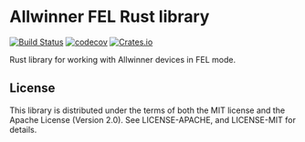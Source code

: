 # Allwinner FEL Rust library

[![Build Status][build_svg]][build_status]
[![codecov][coverage_svg]][coverage_status]
[![Crates.io][crate_svg]][crate_link]

Rust library for working with Allwinner devices in FEL mode.

## License

This library is distributed under the terms of both the MIT license and the
Apache License (Version 2.0). See LICENSE-APACHE, and LICENSE-MIT for details.

[build_svg]: https://travis-ci.org/Razican/aw-fel-rs.svg?branch=master
[build_status]: https://travis-ci.org/Razican/aw-fel-rs
[coverage_svg]: https://codecov.io/gh/Razican/aw-fel-rs/branch/master/graph/badge.svg
[coverage_status]: https://codecov.io/gh/Razican/aw-fel-rs
[crate_svg]: https://meritbadge.herokuapp.com/aw-fel
[crate_link]: https://crates.io/crates/aw-fel